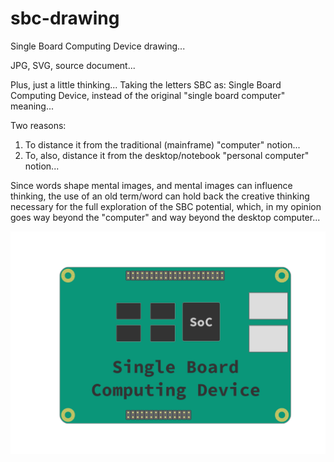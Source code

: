 # sbc-drawing
Single Board Computing Device drawing...

JPG, SVG, source document...

Plus, just a little thinking...
Taking the letters SBC as: Single Board Computing Device, instead of the original "single board computer" meaning...

Two reasons:
1) To distance it from the traditional (mainframe) "computer" notion...
2) To, also, distance it from the desktop/notebook "personal computer" notion...

Since words shape mental images, and mental images can influence thinking, the use of an old term/word can hold back the creative thinking necessary for the full exploration of the SBC potential, which, in my opinion goes way beyond the "computer" and way beyond the desktop computer...

![alt text](https://raw.githubusercontent.com/valterfukuoka/sbc-drawing/master/binary-image/sbc-logo.png "Single Board Computer")

